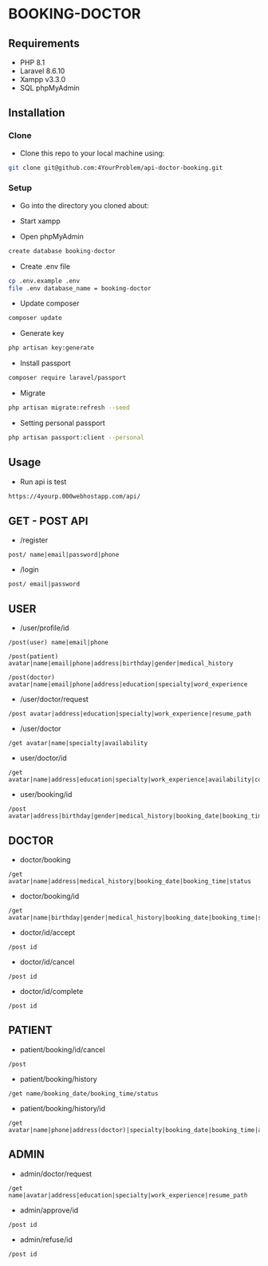 # BOOKING-DOCTOR

## Requirements

+ PHP 8.1
+ Laravel 8.6.10
+ Xampp v3.3.0
+ SQL phpMyAdmin
## Installation
### Clone

+ Clone this repo to your local machine using:
```bash
git clone git@github.com:4YourProblem/api-doctor-booking.git
```

### Setup

+ Go into the directory you cloned about:

+ Start xampp

+ Open phpMyAdmin
```bash
create database booking-doctor
```

+ Create .env file
```bash
cp .env.example .env
file .env database_name = booking-doctor
```

+ Update composer
```bash
composer update
```

+ Generate key
```bash
php artisan key:generate
```

+ Install passport
```bash
composer require laravel/passport
```

+ Migrate
```bash
php artisan migrate:refresh --seed 
```

+ Setting personal passport
```bash
php artisan passport:client --personal
```




## Usage
+ Run api is test
```bash
https://4yourp.000webhostapp.com/api/
```

## GET - POST API

+ /register
```
post/ name|email|password|phone
```
+ /login
```
post/ email|password
```

## USER

+ /user/profile/id
```
/post(user) name|email|phone

/post(patient) avatar|name|email|phone|address|birthday|gender|medical_history

/post(doctor) avatar|name|email|phone|address|education|specialty|word_experience
```
+ /user/doctor/request
```
/post avatar|address|education|specialty|work_experience|resume_path
```
+ /user/doctor
```
/get avatar|name|specialty|availability
```
+ user/doctor/id
```
/get avatar|name|address|education|specialty|work_experience|availability|count_patient
```
+ user/booking/id
```
/post avatar|address|birthday|gender|medical_history|booking_date|booking_time
```

## DOCTOR

+ doctor/booking
```
/get avatar|name|address|medical_history|booking_date|booking_time|status
```
+ doctor/booking/id
```
/get avatar|name|birthday|gender|medical_history|booking_date|booking_time|status
```
+ doctor/id/accept
```
/post id
```
+ doctor/id/cancel
```
/post id
```
+ doctor/id/complete
```
/post id
```

## PATIENT

+ patient/booking/id/cancel
```
/post
```
+ patient/booking/history
```
/get name/booking_date/booking_time/status
```
+ patient/booking/history/id
```
/get avatar|name|phone|address(doctor)|specialty|booking_date|booking_time|address(location)|status
```

## ADMIN

+ admin/doctor/request
```
/get name|avatar|address|education|specialty|work_experience|resume_path
```
+ admin/approve/id
```
/post id
```
+ admin/refuse/id
```
/post id
```













